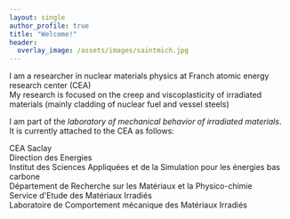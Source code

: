 ```yaml
---
layout: single
author_profile: true
title: "Welcome!"
header:
  overlay_image: /assets/images/saintmich.jpg
---
```


I am a researcher in nuclear materials physics at Franch atomic energy research center (CEA)  
My research is focused on the creep and viscoplasticity of irradiated materials (mainly cladding of nuclear fuel and vessel steels)  
  
I am part of the *laboratory of mechanical behavior of irradiated materials*.  
It is currently attached to the CEA as follows:  
  
CEA Saclay  
Direction des Energies  
Institut des Sciences Appliquées et de la Simulation pour les énergies bas carbone  
Département de Recherche sur les Matériaux et la Physico-chimie  
Service d'Etude des Matériaux Irradiés  
Laboratoire de Comportement mécanique des Matériaux Irradiés  
